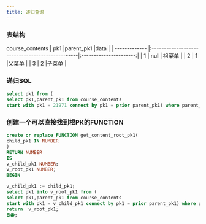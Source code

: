 ```yaml
---
title: 递归查询
---
```

### 表结构
course_contents
| pk1            |parent_pk1                                      |data                    | 
| ------------- |:------------------------------------------------|:----------------------:|
| 1             | null                                            |祖菜单                  |
| 2             | 1                                               |父菜单                  |
| 3             | 2                                               |子菜单                  |

### 递归SQL
``` sql
select pk1 from (
select pk1,parent_pk1 from course_contents
start with pk1 = 21971 connect by pk1 = prior parent_pk1) where parent_pk1 is null;
```

### 创建一个可以直接找到根PK的FUNCTION
``` sql
create or replace FUNCTION get_content_root_pk1(
child_pk1 IN NUMBER
)
RETURN NUMBER
IS
v_child_pk1 NUMBER;
v_root_pk1 NUMBER;
BEGIN

v_child_pk1 := child_pk1;
select pk1 into v_root_pk1 from (
select pk1,parent_pk1 from course_contents
start with pk1 = v_child_pk1 connect by pk1 = prior parent_pk1) where parent_pk1 is null;
return  v_root_pk1;
END;

```